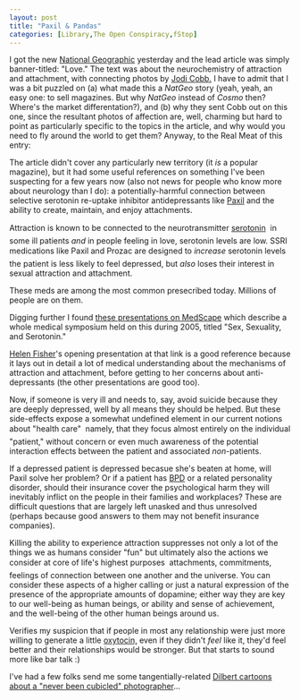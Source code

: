 ```yaml
---
layout: post
title: "Paxil & Pandas"
categories: [Library,The Open Conspiracy,fStop]
---
```

I got the new <a href="http://www.nationalgeographic.com/">National Geographic</a> yesterday and the lead article was simply banner-titled: "Love." The text was about the neurochemistry of attraction and attachment, with connecting photos by <a href="http://pdngallery.com/cobrand/nikonnet/masters/jodi_cobb/">Jodi Cobb.</a> I have to admit that I was a bit puzzled on (a) what made this a <i>NatGeo</i> story (yeah, yeah, an easy one: to sell magazines. But why <i>NatGeo</i> instead of <i>Cosmo</i> then? Where's the market differentation?), and (b) why they sent Cobb out on this one, since the resultant photos of affection are, well, charming but hard to point as particularly specific to the topics in the article, and why would you need to fly around the world to get them? Anyway, to the Real Meat of this entry:
 

<!--more-->
The article didn't cover any particularly new territory (it <i>is</i> a popular magazine), but it had some useful references on something I've been suspecting for a few years now (also not news for people who know more about neurology than I do): a potentially-harmful connection between selective serotonin re-uptake inhibitor antidepressants like <a href="http://en.wikipedia.org/wiki/Paxil">Paxil</a> and the ability to create, maintain, and enjoy attachments.

Attraction is known to be connected to the neurotransmitter <a href="http://en.wikipedia.org/wiki/Serotonin">serotonin</a> &#151; in some ill patients <i>and</i> in people feeling in love,  serotonin levels are low. SSRI medications like Paxil and Prozac are designed to <i>increase</i> serotonin levels &#151; the patient is less likely to feel depressed, but <i>also</i> loses their interest in sexual attraction and attachment.

These meds are among the most common presecribed today. Millions of people are on them.

Digging further I found <a href="http://www.medscape.com/viewprogram/3201">these presentations on MedScape</a> which describe a whole medical symposium held on this during 2005, titled "Sex, Sexuality, and Serotonin."

<a href="http://helenfisher.com/">Helen Fisher</a>'s opening presentation at that link is a good reference because it lays out in detail a lot of medical understanding about the mechanisms of attraction and attachment, before getting to her concerns about anti-depressants (the other presentations are good too). 

Now, if someone is very ill and needs to, say, avoid suicide because they are deeply depressed, well by all means they should be helped. But these side-effects expose a somewhat undefined element in our current notions about "health care" &#151; namely, that they focus almost entirely on the individual "patient," without concern or even much awareness of the potential interaction effects between the patient and associated <i>non</i>-patients. 

If a depressed patient is depressed becasue she's beaten at home, will Paxil solve her problem? Or if a patient has <a href="http://en.wikipedia.org/wiki/Borderline_Personality_Disorder">BPD</a> or a related personality disorder, should their insurance cover the psychological harm they will inevitably inflict on the people in their families and workplaces? These are difficult questions that are largely left unasked and thus unresolved (perhaps because good answers to them may not benefit insurance companies).

Killing the ability to experience attraction suppresses not only a lot of the things we as humans consider "fun" but ultimately also the actions we consider at core of life's highest purposes &#151; attachments, commitments, feelings of connection between one another and the universe. You can consider these aspects of a higher calling or just a natural expression of the presence of the appropriate amounts of dopamine; either way they are key to our well-being as human beings, or ability and sense of achievement, and the well-being of the other human beings around us.

Verifies my suspicion that if people in most any relationship were just more willing to generate a little <a href="http://en.wikipedia.org/wiki/Oxytocin">oxytocin,</a> even if they didn't <i>feel</i> like it, they'd feel better and their relationships would be stronger. But that starts to sound more like bar talk :)

I've had a few folks send me some tangentially-related <a href="http://www.dilbert.com/comics/dilbert/archive/dilbert-20060114.html">Dilbert cartoons about a "never been cubicled" photographer</a>...
